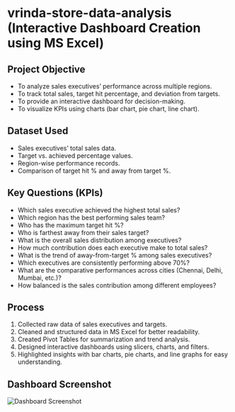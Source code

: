 # vrinda-store-data-analysis (Interactive Dashboard Creation using MS Excel)

## Project Objective  
- To analyze sales executives’ performance across multiple regions.  
- To track total sales, target hit percentage, and deviation from targets.  
- To provide an interactive dashboard for decision-making.  
- To visualize KPIs using charts (bar chart, pie chart, line chart).  

## Dataset Used  
- Sales executives’ total sales data.  
- Target vs. achieved percentage values.  
- Region-wise performance records.  
- Comparison of target hit % and away from target %.  

## Key Questions (KPIs)  
- Which sales executive achieved the highest total sales?  
- Which region has the best performing sales team?  
- Who has the maximum target hit %?  
- Who is farthest away from their sales target?  
- What is the overall sales distribution among executives?  
- How much contribution does each executive make to total sales?  
- What is the trend of away-from-target % among sales executives?  
- Which executives are consistently performing above 70%?  
- What are the comparative performances across cities (Chennai, Delhi, Mumbai, etc.)?  
- How balanced is the sales contribution among different employees?  

## Process  
1. Collected raw data of sales executives and targets.  
2. Cleaned and structured data in MS Excel for better readability.  
3. Created Pivot Tables for summarization and trend analysis.  
4. Designed interactive dashboards using slicers, charts, and filters.  
5. Highlighted insights with bar charts, pie charts, and line graphs for easy understanding.  

## Dashboard Screenshot  
![Dashboard Screenshot](Screenshot_2025-09-09_212158.png)  

